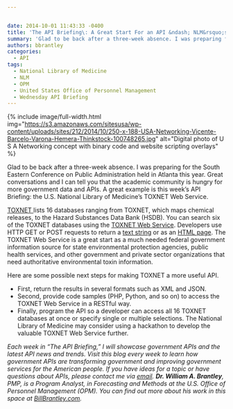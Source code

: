 ```yaml
---


date: 2014-10-01 11:43:33 -0400
title: 'The API Briefing\: A Great Start For an API &ndash; NLM&rsquo;s TOXNET Web Service'
summary: 'Glad to be back after a three-week absence. I was preparing for the South Eastern Conference on Public Administration held in Atlanta this year. Great conversations and I can tell you that the academic community is hungry for more government data and APIs. A great example is this week&rsquo;s API Briefing\: the U.S. National Library'
authors: bbrantley
categories:
  - API
tags:
  - National Library of Medicine
  - NLM
  - OPM
  - United States Office of Personnel Management
  - Wednesday API Briefing
---
```



{% include image/full-width.html img="https://s3.amazonaws.com/sitesusa/wp-content/uploads/sites/212/2014/10/250-x-188-USA-Networking-Vicente-Barcelo-Varona-Hemera-Thinkstock-100748265.jpg" alt="Digital photo of U S A Networking concept with binary code and website scripting overlays" %} 

Glad to be back after a three-week absence. I was preparing for the South Eastern Conference on Public Administration held in Atlanta this year. Great conversations and I can tell you that the academic community is hungry for more government data and APIs. A great example is this week’s API Briefing: the U.S. National Library of Medicine&#8217;s TOXNET Web Service.

<a href="http://toxnet.nlm.nih.gov/index.html" target="_blank">TOXNET </a>lists 16 databases ranging from TOXNET, which maps chemical releases, to the Hazard Substances Data Bank (HSDB). You can search six of the TOXNET databases using the <a href="http://toxnet.nlm.nih.gov/toxnetapi/search_chemical.html" target="_blank">TOXNET Web Service</a>. Developers use HTTP GET or POST requests to return a <a href="http://toxnet.nlm.nih.gov/toxnetapi/chemical_result.txt" target="_blank">text string</a> or as an <a href="http://toxgate.nlm.nih.gov/cgi-bin/sis/search2/r?dbs+hsdb:@term+@DOCNO+35" target="_blank">HTML page</a>. The TOXNET Web Service is a great start as a much needed federal government information source for state environmental protection agencies, public health services, and other government and private sector organizations that need authoritative environmental toxin information.

Here are some possible next steps for making TOXNET a more useful API.

  * First, return the results in several formats such as XML and JSON.
  * Second, provide code samples (PHP, Python, and so on) to access the TOXNET Web Service in a RESTful way.
  * Finally, program the API so a developer can access all 16 TOXNET databases at once or specify single or multiple selections. The National Library of Medicine may consider using a hackathon to develop the valuable TOXNET Web Service further.

_Each week in “The API Briefing,” I will showcase government APIs and the latest API news and trends. Visit this blog every week to learn how government APIs are transforming government and improving government services for the American people. If you have ideas for a topic or have questions about APIs, please contact me via_ [_email_](mailto:William.Brantley@opm.gov)_._ **_Dr. William A. Brantley_**_, PMP, is a Program Analyst, in Forecasting and Methods at the U.S. Office of Personnel Management (OPM). You can find out more about his work in this space at_ [_BillBrantley.com_](http://billbrantley.com/)_._